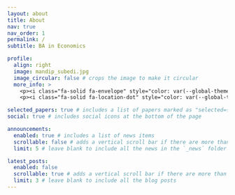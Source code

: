```yaml
---
layout: about
title: About
nav: true
nav_order: 1
permalink: /
subtitle: BA in Economics

profile:
  align: right
  image: mandip_subedi.jpg
  image_circular: false # crops the image to make it circular
  more_info: >
    <p><i class="fa-solid fa-envelope" style="color: var(--global-theme-color);"></i> <span style="color: var(--global-theme-color);">mandipsubedi@nyu.edu</span></p>
    <p><i class="fa-solid fa-location-dot" style="color: var(--global-theme-color);"></i> <span style="color: var(--global-theme-color);">NYU Abu Dhabi, UAE</span></p>

selected_papers: true # includes a list of papers marked as "selected={true}"
social: true # includes social icons at the bottom of the page

announcements:
  enabled: true # includes a list of news items
  scrollable: false # adds a vertical scroll bar if there are more than 3 news items
  limit: 5 # leave blank to include all the news in the `_news` folder

latest_posts:
  enabled: false
  scrollable: true # adds a vertical scroll bar if there are more than 3 new posts items
  limit: 3 # leave blank to include all the blog posts
---
```

